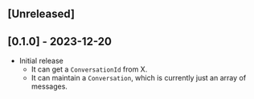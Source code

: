 ## [Unreleased]

## [0.1.0] - 2023-12-20

- Initial release
  - It can get a `ConversationId` from X.
  - It can maintain a `Conversation`, which is currently just an array of messages.
